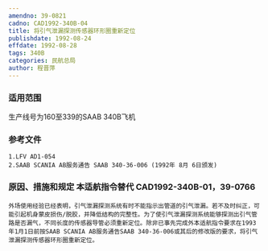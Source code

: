 ```yaml
---
amendno: 39-0821
cadno: CAD1992-340B-04
title: 将引气泄漏探测传感器环形圈重新定位
publishdate: 1992-08-24
effdate: 1992-08-28
tags: 340B
categories: 民航总局
author: 程晋萍
---
```


### 适用范围 
生产线号为160至339的SAAB 340B飞机

<!--more-->
### 参考文件
    1.LFV AD1-054 
    2.SAAB SCANIA AB服务通告 SAAB 340-36-006 (1992年 8月 6日颁发) 

### 原因、措施和规定 本适航指令替代 CAD1992-340B-01，39-0766 
    外场使用经验已经表明，引气泄漏探测系统有时不能指示出管道的引气泄漏。若不及时纠正，可能引起机身蒙皮损伤/脱胶，并降低结构的完整性。为了使引气泄漏探测系统能够探测出引气管路是否漏气，不同长度的传感器导管必须重新定位。除非已事先完成外本适航指令要求在1993年1月1日前按SAAB SCANIA AB服务通告SAAB 340-36-006或其后的修改版的要求，将引气泄漏探测传感器环形圈重新定位。
